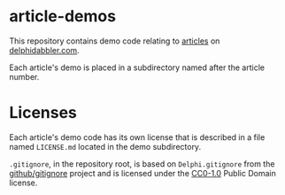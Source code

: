 # article-demos

This repository contains demo code relating to [articles](https://delphidabbler.com/articles) on [delphidabbler.com](https://delphidabbler.com).

Each article's demo is placed in a subdirectory named after the article number.

# Licenses

Each article's demo code has its own license that is described in a file named `LICENSE.md` located in the demo subdirectory.

`.gitignore`, in the repository root, is based on `Delphi.gitignore` from the [github/gitignore](https://github.com/github/gitignore) project and is licensed under the [CC0-1.0](https://raw.githubusercontent.com/github/gitignore/master/LICENSE) Public Domain license.
